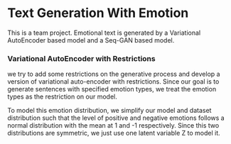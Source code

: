 # Text Generation With Emotion

This is a team project. Emotional text is generated by a Variational AutoEncoder based model and a Seq-GAN based model.

### Variational AutoEncoder with Restrictions

we try to add some restrictions on the generative process and develop a version of variational auto-encoder with restrictions. Since our goal is to generate sentences with specified emotion types, 
we treat the emotion types as the restriction on our model.

To model this emotion
distribution, we simplify our model and dataset distribution
such that the level of positive and negative emotions follows
a normal distribution with the mean at 1 and -1 respectively.
Since this two distributions are symmetric, we just use one
latent variable Z to model it.


